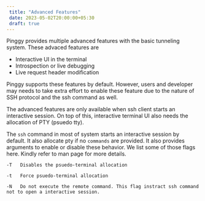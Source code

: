 ```yaml
---
 title: "Advanced Features" 
 date: 2023-05-02T20:00:00+05:30 
 draft: true 
---
```


Pinggy provides multiple advanced features with the basic tunneling system. These advaced features are

* Interactive UI in the terminal
* Introspection or live debugging
* Live request header modification

Pinggy supports these features by default. However, users and developer may needs to take extra effort to enable these feature due to the nature of SSH protocol and the ssh command as well.

The advanced features are only available when ssh client starts an interactive session. On top of this, interactive terminal UI also needs the allocation of PTY (psuedo tty).

The `ssh` command in most of system starts an interactive session by default. It also allocate pty if no `commands` are provided. It also provides arguments to enable or disable these behavior. We list some of those flags here. Kindly refer to man page for more details.

```
-T   Disables the psuedo-terminal allocation

-t   Force psuedo-terminal allocation

-N   Do not execute the remote command. This flag instract ssh command not to open a interactive session.
```

